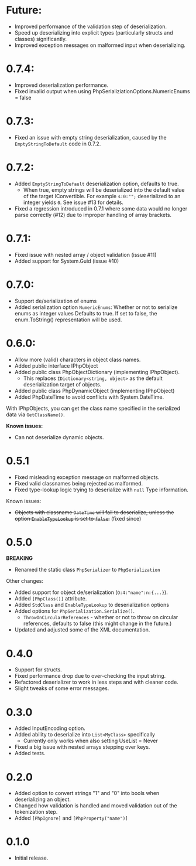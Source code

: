 # Future:
- Improved performance of the validation step of deserialization.
- Speed up deserializing into explicit types (particularly structs and classes) significantly.
- Improved exception messages on malformed input when deserializing.

# 0.7.4:
- Improved deserialization performance.
- Fixed invalid output when using PhpSerializiationOptions.NumericEnums = false

# 0.7.3:
- Fixed an issue with empty string deserialization, caused by the `EmptyStringToDefault` code in 0.7.2.

# 0.7.2:
- Added `EmptyStringToDefault` deserialization option, defaults to true.
	- When true, empty strings will be deserialized into the default value of the target IConvertible.
	  For example `s:0:"";` deserialized to an integer yields `0`.
	See issue #13 for details.
- Fixed a regression introduced in 0.7.1 where some data would no longer parse correctly (#12) due to improper handling of array brackets.

# 0.7.1:
- Fixed issue with nested array / object validation (issue #11)
- Added support for System.Guid (issue #10)

# 0.7.0:
- Support de/serialization of enums
- Added serialization option `NumericEnums`:
	Whether or not to serialize enums as integer values
	Defaults to true. If set to false, the enum.ToString() representation will be used.

# 0.6.0:

- Allow more (valid) characters in object class names.
- Added public interface IPhpObject
- Added public class PhpObjectDictionary (implementing IPhpObject).
	- This replaces `IDictionary<string, object>` as the default deserialization target of objects.
- Added public class PhpDynamicObject (implementing IPhpObject)
- Added PhpDateTime to avoid conflicts with System.DateTime.
 
With IPhpObjects, you can get the class name specified in the serialized data via `GetClassName()`.

**Known issues:**
- Can not deserialize dynamic objects.

# 0.5.1

- Fixed misleading exception message on malformed objects.
- Fixed valid classnames being rejected as malformed.
- Fixed type-lookup logic trying to deserialize with `null` Type information.

Known issues:
- ~~Objects with classname `DateTime` will fail to deserialize, unless the option `EnableTypeLookup` is set to `false`.~~ (fixed since)

# 0.5.0

**BREAKING**
- Renamed the static class `PhpSerializer` to `PhpSerialization`

Other changes:
- Added support for object de/serialization (`O:4:"name":n:{...}`).
- Added `[PhpClass()]` attribute.
- Added `StdClass` and `EnableTypeLookup` to deserialization options
- Added options for `PhpSerialization.Serialize()`.
	- `ThrowOnCircularReferences` - whether or not to throw on circular references, defaults to false (this might change in the future.)
- Updated and adjusted some of the XML documentation.

# 0.4.0

- Support for structs.
- Fixed performance drop due to over-checking the input string.
- Refactored deserializer to work in less steps and with cleaner code.
- Slight tweaks of some error messages.

# 0.3.0

- Added InputEncoding option.
- Added ability to deserialize into `List<MyClass>` specifically
	- Currently only works when also setting UseList = Never
- Fixed a big issue with nested arrays stepping over keys.
- Added tests.

# 0.2.0

- Added option to convert strings "1" and "0" into bools when deserializing an object.
- Changed how validation is handled and moved validation out of the tokenization step.
- Added `[PhpIgnore]` and `[PhpProperty("name")]`

# 0.1.0

- Initial release.